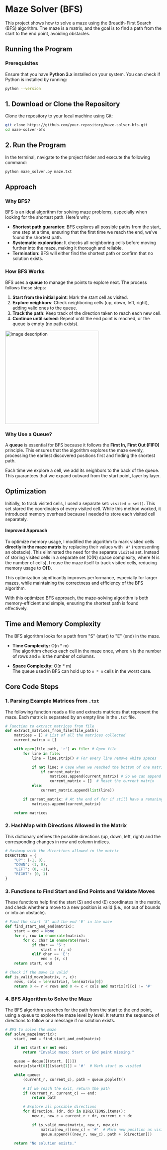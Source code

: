 # Maze Solver (BFS)

This project shows how to solve a maze using the Breadth-First Search (BFS) algorithm. The maze is a matrix, and the goal is to find a path from the start to the end point, avoiding obstacles.
## Running the Program

### Prerequisites

Ensure that you have **Python 3.x** installed on your system. You can check if Python is installed by running:

```bash
python --version
```

## 1. Download or Clone the Repository
Clone the repository to your local machine using Git:

```bash
git clone https://github.com/your-repository/maze-solver-bfs.git
cd maze-solver-bfs
```
## 2. Run the Program
In the terminal, navigate to the project folder and execute the following command:

```bash
python maze_solver.py maze.txt
```

## Approach

### Why BFS?

BFS is an ideal algorithm for solving maze problems, especially when looking for the shortest path. Here's why:

- **Shortest path guarantee**: BFS explores all possible paths from the start, one step at a time, ensuring that the first time we reach the end, we've found the shortest path.
- **Systematic exploration**: It checks all neighboring cells before moving further into the maze, making it thorough and reliable.
- **Termination**: BFS will either find the shortest path or confirm that no solution exists.

### How BFS Works

BFS uses a **queue** to manage the points to explore next. The process follows these steps:

1. **Start from the initial point**: Mark the start cell as visited.
2. **Explore neighbors**: Check neighboring cells (up, down, left, right), adding valid ones to the queue.
3. **Track the path**: Keep track of the direction taken to reach each new cell.
4. **Continue until solved**: Repeat until the end point is reached, or the queue is empty (no path exists).
<img src="https://github.com/user-attachments/assets/069e5ff7-50b3-49ec-9ed1-6669ed3adf44" alt="image description" width="300"/>


### Why Use a Queue?

A **queue** is essential for BFS because it follows the **First In, First Out (FIFO)** principle. This ensures that the algorithm explores the maze evenly, processing the earliest discovered positions first and finding the shortest path.

Each time we explore a cell, we add its neighbors to the back of the queue. This guarantees that we expand outward from the start point, layer by layer.

## Optimization

Initially, to track visited cells, I used a separate set: `visited = set()`. This set stored the coordinates of every visited cell. While this method worked, it introduced memory overhead because I needed to store each visited cell separately.

#### Improved Approach

To optimize memory usage, I modified the algorithm to mark visited cells **directly in the maze matrix** by replacing their values with `'#'` (representing an obstacle). This eliminated the need for the separate `visited` set.
Instead of storing visited cells in a separate set (O(N) space complexity, where N is the number of cells), I reuse the maze itself to track visited cells, reducing memory usage to **O(1)**.

This optimization significantly improves performance, especially for larger mazes, while maintaining the correctness and efficiency of the BFS algorithm.

With this optimized BFS approach, the maze-solving algorithm is both memory-efficient and simple, ensuring the shortest path is found effectively.

## Time and Memory Complexity 
The BFS algorithm looks for a path from "S" (start) to "E" (end) in the maze.

- **Time Complexity:** O(n * m)  
  The algorithm checks each cell in the maze once, where `n` is the number of rows and `m` is the number of columns.

- **Space Complexity:** O(n * m)  
  The queue used in BFS can hold up to `n * m` cells in the worst case.
## Core Code Steps

### 1. Parsing Example Matrices from `.txt`

The following function reads a file and extracts matrices that represent the maze. Each matrix is separated by an empty line in the `.txt` file.

```python
# Function to extract matrices from file
def extract_matrices_from_file(file_path):
    matrices = [] # List of all the matrices collected
    current_matrix = []

    with open(file_path, 'r') as file: # Open file
        for line in file:
            line = line.strip() # For every line remove white spaces

            if not line: # Case when we reached the bottom of one matrix
                if current_matrix:
                    matrices.append(current_matrix) # So we can append in the list of matrices
                    current_matrix = []  # Reset the current matrix
            else:
                current_matrix.append(list(line))

        if current_matrix: # At the end of for if still have a remaning matrix, append it
            matrices.append(current_matrix)

    return matrices

```

### 2. HashMap with Directions Allowed in the Matrix

This dictionary defines the possible directions (up, down, left, right) and the corresponding changes in row and column indices.

```python
# Hashmap with the directions allowed in the matrix
DIRECTIONS = {
    "UP": (-1, 0),
    "DOWN": (1, 0),
    "LEFT": (0, -1),
    "RIGHT": (0, 1)
}
```

### 3. Functions to Find Start and End Points and Validate Moves

These functions help find the start (S) and end (E) coordinates in the matrix, and check whether a move to a new position is valid (i.e., not out of bounds or into an obstacle).

```python
# Find the start 'S' and the end 'E' in the maze
def find_start_and_end(matrix):
    start = end = None
    for r, row in enumerate(matrix):
        for c, char in enumerate(row):
            if char == 'S':
                start = (r, c)
            elif char == 'E':
                end = (r, c)
    return start, end

# Check if the move is valid
def is_valid_move(matrix, r, c):
    rows, cols = len(matrix), len(matrix[0])
    return 0 <= r < rows and 0 <= c < cols and matrix[r][c] != '#'

```

### 4. BFS Algorithm to Solve the Maze

The BFS algorithm searches for the path from the start to the end point, using a queue to explore the maze level by level. It returns the sequence of directions to follow or a message if no solution exists.

```python
# BFS to solve the maze
def solve_maze(matrix):
    start, end = find_start_and_end(matrix)

    if not start or not end:
        return "Invalid maze: Start or End point missing."

    queue = deque([(start, [])])
    matrix[start[0]][start[1]] = '#'  # Mark start as visited

    while queue:
        (current_r, current_c), path = queue.popleft()

        # If we reach the exit, return the path
        if (current_r, current_c) == end:
            return path

        # Explore all possible directions
        for direction, (dr, dc) in DIRECTIONS.items():
            new_r, new_c = current_r + dr, current_c + dc

            if is_valid_move(matrix, new_r, new_c):
                matrix[new_r][new_c] = '#'  # Mark new position as visited
                queue.append(((new_r, new_c), path + [direction]))

    return "No solution exists."

```
